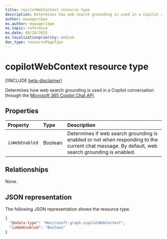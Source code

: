 ```yaml
---
title: copilotWebContext resource type
description: Determines how web search grounding is used in a Copilot conversation through the Microsoft 365 Copilot Chat API.
author: muwagerikpe
ms.author: muwagerikpe
ms.topic: reference
ms.date: 09/29/2025
ms.localizationpriority: medium
doc_type: resourcePageType
---
```


# copilotWebContext resource type

[!INCLUDE [beta-disclaimer](../../../includes/beta-disclaimer.md)]

Determines how web search grounding is used in a Copilot conversation through the [Microsoft 365 Copilot Chat API](../copilotroot-post-conversations.md).

## Properties

| Property       | Type   | Description                                                    |
|:---------------|:-------|:---------------------------------------------------------------|
| `isWebEnabled` | Boolean | Determines if web search grounding is enabled or not when responding to the current chat message. By default, web search grounding is enabled. |

## Relationships

None.

## JSON representation

The following JSON representation shows the resource type.

```json
{
  "@odata.type": "#microsoft.graph.copilotWebContext",
  "isWebEnabled": "Boolean"
}
```
